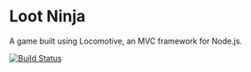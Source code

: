 Loot Ninja
==========

A game built using Locomotive, an MVC framework for Node.js.

[![Build Status](https://travis-ci.org/bacongobbler/lootninja.png?branch=master)](https://travis-ci.org/bacongobbler/lootninja)

